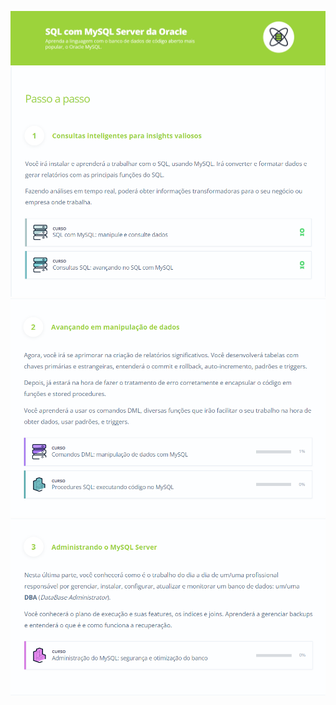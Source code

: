 ![](https://raw.githubusercontent.com/guinatel/Alura-MySQL-Server-Oracle/main/IMG/img%201.png)
![](https://raw.githubusercontent.com/guinatel/Alura-MySQL-Server-Oracle/main/IMG/img%202.png)
![](https://raw.githubusercontent.com/guinatel/Alura-MySQL-Server-Oracle/main/IMG/img%203.png)
![](https://raw.githubusercontent.com/guinatel/Alura-MySQL-Server-Oracle/main/IMG/img%204.png)



